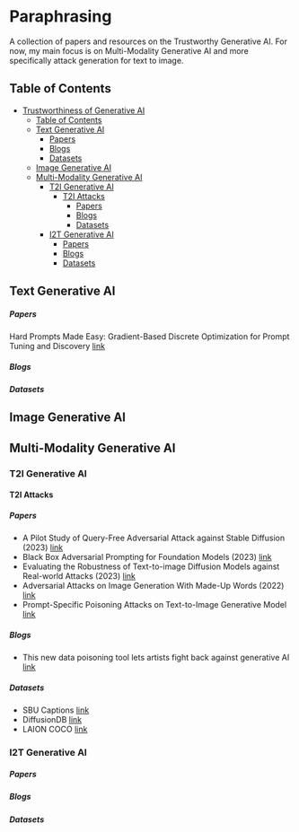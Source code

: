 # Paraphrasing<span id="head"/>

A collection of papers and resources on the Trustworthy Generative AI. For now, my main focus is on Multi-Modality Generative AI and more specifically attack generation for text to image. 

## Table of Contents<span id="table-of-contents"/>
* [Trustworthiness of Generative AI](#head)
   * [Table of Contents](#table-of-contents)
   * [Text Generative AI](#text-generative)
     * [Papers](#text-generative-papers)
     * [Blogs](#text-generative-blogs)
     * [Datasets](#text-generative-datasets)
   * [Image Generative AI](#image-generative)
   * [Multi-Modality Generative AI](#mlt-generative)
     * [T2I Generative AI](#t2i-generative)
       * [T2I Attacks](#t2i-generative-attacks)
         * [Papers](#t2i-generative-attacks-papers)
         * [Blogs](#t2i-generative-attacks-blogs)
         * [Datasets](#t2i-generative-attacks-datasets)
     * [I2T Generative AI](#i2t-generative)
       * [Papers](#i2t-generative-papers)
       * [Blogs](#i2t-generative-blogs)
       * [Datasets](#i2t-generative-datasets)

## Text Generative AI<span id="text-generative"/>
##### Papers <span id="text-generative-papers"/>
Hard Prompts Made Easy: Gradient-Based Discrete Optimization for Prompt Tuning and Discovery [link](https://arxiv.org/abs/2302.03668)
##### Blogs <span id="text-generative-blogs"/>
##### Datasets <span id="text-generative-datasets"/>
## Image Generative AI<span id="image-generative"/>
## Multi-Modality Generative AI<span id="mlt-generative"/>
### T2I Generative AI<span id="t2i-generative"/>
#### T2I Attacks<span id="t2i-generative-attacks"/>
##### Papers <span id="t2i-generative-attacks-papers"/>
* A Pilot Study of Query-Free Adversarial Attack against Stable Diffusion (2023) [link](https://arxiv.org/abs/2303.16378)
* Black Box Adversarial Prompting for Foundation Models (2023) [link](https://arxiv.org/abs/2302.04237)
* Evaluating the Robustness of Text-to-image Diffusion Models against Real-world Attacks (2023) [link](https://arxiv.org/abs/2306.13103)
* Adversarial Attacks on Image Generation With Made-Up Words (2022) [link](https://arxiv.org/abs/2208.04135)
* Prompt-Specific Poisoning Attacks on Text-to-Image Generative Model [link](https://arxiv.org/abs/2310.13828)
##### Blogs <span id="t2i-generative-attacks-blogs"/>
* This new data poisoning tool lets artists fight back against generative AI [link](https://www.technologyreview.com/2023/10/23/1082189/data-poisoning-artists-fight-generative-ai/amp/)  
##### Datasets <span id="t2i-generative-attacks-datasets"/>
* SBU Captions [link](https://huggingface.co/datasets/sbu_captions)
* DiffusionDB [link](https://huggingface.co/datasets/poloclub/diffusiondb)
* LAION COCO [link](https://huggingface.co/datasets/laion/laion-coco)
### I2T Generative AI<span id="i2t-generative"/>
##### Papers <span id="i2t-generative-papers"/>
##### Blogs <span id="i2t-generative-blogs"/>
##### Datasets <span id="i2t-generative-datasets"/>
